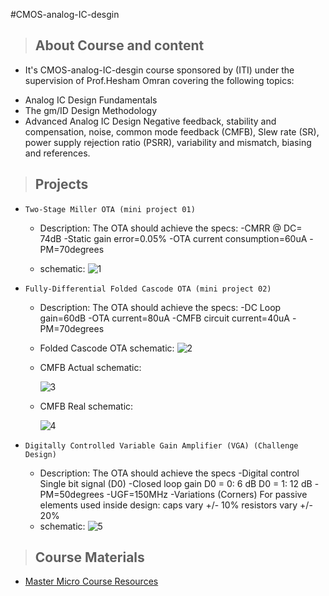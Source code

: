 #CMOS-analog-IC-desgin
> ## About Course and content
* It's CMOS-analog-IC-desgin course sponsored by (ITI) under the supervision of Prof.Hesham Omran covering the following topics:
- Analog IC Design Fundamentals
- The gm/ID Design Methodology
-  Advanced Analog IC Design
Negative feedback, stability and compensation, noise, common mode feedback (CMFB), Slew rate (SR), power supply rejection ratio (PSRR), variability and mismatch, biasing and references.


> ## Projects
* `Two-Stage Miller OTA (mini project 01)`
    * Description: The OTA should achieve the specs:
    -CMRR @ DC= 74dB
    -Static gain error=0.05%
    -OTA current consumption=60uA
    -PM=70degrees
    
    * schematic:
        ![1](https://user-images.githubusercontent.com/67025780/192317711-a5aca89c-f7b3-443b-84d9-871b42e6e281.jpeg)
        
* `Fully-Differential Folded Cascode OTA (mini project 02)`
    * Description: The OTA should achieve the specs:
    -DC Loop gain=60dB
    -OTA current=80uA
    -CMFB circuit current=40uA
    -PM=70degrees
    
   * Folded Cascode OTA schematic:
      ![2](https://user-images.githubusercontent.com/67025780/192318709-5e478c2a-70a6-4876-9ffd-df55f18ca21d.jpeg)
    
    * CMFB Actual schematic:
    
      ![3](https://user-images.githubusercontent.com/67025780/192318993-301dbcb0-6a9e-4156-af79-e7f3100d79f4.jpeg)
    
    * CMFB Real schematic:
    
      ![4](https://user-images.githubusercontent.com/67025780/192319056-0dd0afb4-e124-48ce-aeed-53ffe4c12665.jpeg)
    
* `Digitally Controlled Variable Gain Amplifier (VGA) (Challenge Design)`
    * Description: The OTA should achieve the specs
    -Digital control Single bit signal (D0) 
    -Closed loop gain D0 = 0: 6 dB 
                     D0 = 1: 12 dB 
    -PM=50degrees
    -UGF=150MHz
    -Variations (Corners) For passive elements used inside design: 
     caps vary +/- 10% 
     resistors vary +/- 20% 
    * schematic:
      ![5](https://user-images.githubusercontent.com/67025780/192319193-0ccd42d3-8aa5-4f0b-9bf0-5196ea734b9a.jpeg)

> ## Course Materials
* [Master Micro Course Resources](https://www.master-micro.com/professional-courses/analog-ic-design/course-resources)

